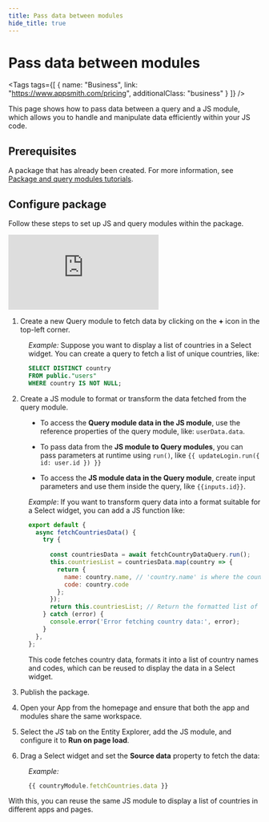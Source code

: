 ```yaml
---
title: Pass data between modules
hide_title: true
---
```

<!-- vale off -->

<div className="tag-wrapper">
 <h1>Pass data between modules</h1>

<Tags
tags={[
{ name: "Business", link: "https://www.appsmith.com/pricing", additionalClass: "business" }
]}
/>

</div>

<!-- vale on -->

This page shows how to pass data between a query and a JS module, which allows you to handle and manipulate data efficiently within your JS code.



## Prerequisites

A package that has already been created. For more information, see [Package and query modules tutorials](/packages/tutorial/query-module).

## Configure package

Follow these steps to set up JS and query modules within the package.


<div style={{ position: "relative", paddingBottom: "calc(50.520833333333336% + 41px)", height: "0", width: "100%" }}>
  <iframe src="https://demo.arcade.software/vjD1OhwfW8Yz162XQ6KI?embed" frameborder="0" loading="lazy" webkitallowfullscreen mozallowfullscreen allowfullscreen style={{ position: "absolute", top: "0", left: "0", width: "100%", height: "100%", colorScheme: "light" }} title="Appsmith | Connect Data">
  </iframe>
</div>


1. Create a new Query module to fetch data by clicking on the **+** icon in the top-left corner.


<dd>

*Example:* Suppose you want to display a list of countries in a Select widget. You can create a query to fetch a list of unique countries, like:



```sql
SELECT DISTINCT country
FROM public."users"
WHERE country IS NOT NULL;
```

</dd>

2. Create a JS module to format or transform the data fetched from the query module. 

<dd>

* To access the **Query module data in the JS module**, use the reference properties of the query module, like: `userData.data`.

* To pass data from the **JS module to Query modules**, you can pass parameters at runtime using `run()`, like `{{ updateLogin.run({ id: user.id }) }}`

* To access the **JS module data in the Query module**, create input parameters and use them inside the query, like `{{inputs.id}}`.




*Example*: If you want to transform query data into a format suitable for a Select widget, you can add a JS function like:



```js
export default {
  async fetchCountriesData() {
    try {
      
      const countriesData = await fetchCountryDataQuery.run();
      this.countriesList = countriesData.map(country => {
        return {
          name: country.name, // 'country.name' is where the country name is stored
          code: country.code  
        };
      });
      return this.countriesList; // Return the formatted list of countries
    } catch (error) {
      console.error('Error fetching country data:', error);
    }
  },
};
```

This code fetches country data, formats it into a list of country names and codes, which can be reused to display the data in a Select widget.

</dd>

3. Publish the package.


4. Open your App from the homepage and ensure that both the app and modules share the same workspace.

5. Select the *JS* tab on the Entity Explorer, add the JS module, and configure it to **Run on page load**.

6. Drag a Select widget and set the **Source data** property to fetch the data:


<dd>

*Example:* 

```js
{{ countryModule.fetchCountries.data }}
```

</dd>

With this, you can reuse the same JS module to display a list of countries in different apps and pages.





